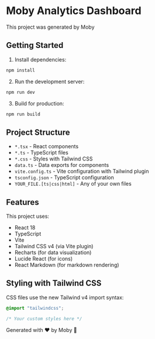 # Moby Analytics Dashboard

This project was generated by Moby

## Getting Started

1. Install dependencies:

```bash
npm install
```

2. Run the development server:

```bash
npm run dev
```

3. Build for production:

```bash
npm run build
```

## Project Structure

- `*.tsx` - React components
- `*.ts` - TypeScript files
- `*.css` - Styles with Tailwind CSS
- `data.ts` - Data exports for components
- `vite.config.ts` - Vite configuration with Tailwind plugin
- `tsconfig.json` - TypeScript configuration
- `YOUR_FILE.[ts|css|html]` - Any of your own files

## Features

This project uses:

- React 18
- TypeScript
- Vite
- Tailwind CSS v4 (via Vite plugin)
- Recharts (for data visualization)
- Lucide React (for icons)
- React Markdown (for markdown rendering)

## Styling with Tailwind CSS

CSS files use the new Tailwind v4 import syntax:

```css
@import "tailwindcss";

/* Your custom styles here */
```

Generated with ❤️ by Moby 🐳
